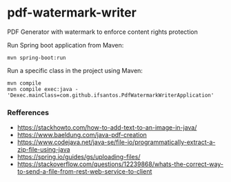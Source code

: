 # pdf-watermark-writer
PDF Generator with watermark to enforce content rights protection

Run Spring boot application from Maven:

```
mvn spring-boot:run
```

Run a specific class in the project using Maven:

```
mvn compile
mvn compile exec:java -'Dexec.mainClass=com.github.ifsantos.PdfWatermarkWriterApplication'
```


### Refferences
 - <https://stackhowto.com/how-to-add-text-to-an-image-in-java/>
 - <https://www.baeldung.com/java-pdf-creation>
 - <https://www.codejava.net/java-se/file-io/programmatically-extract-a-zip-file-using-java>
 - <https://spring.io/guides/gs/uploading-files/>
 - <https://stackoverflow.com/questions/12239868/whats-the-correct-way-to-send-a-file-from-rest-web-service-to-client>